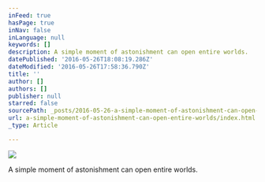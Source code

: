 ```yaml
---
inFeed: true
hasPage: true
inNav: false
inLanguage: null
keywords: []
description: A simple moment of astonishment can open entire worlds.
datePublished: '2016-05-26T18:08:19.286Z'
dateModified: '2016-05-26T17:58:36.790Z'
title: ''
author: []
authors: []
publisher: null
starred: false
sourcePath: _posts/2016-05-26-a-simple-moment-of-astonishment-can-open-entire-worlds.md
url: a-simple-moment-of-astonishment-can-open-entire-worlds/index.html
_type: Article

---
```

![](https://the-grid-user-content.s3-us-west-2.amazonaws.com/3fdb7e3e-8ea4-459d-b4e0-a88ef797f498.jpg)

A simple moment of astonishment can open entire worlds.